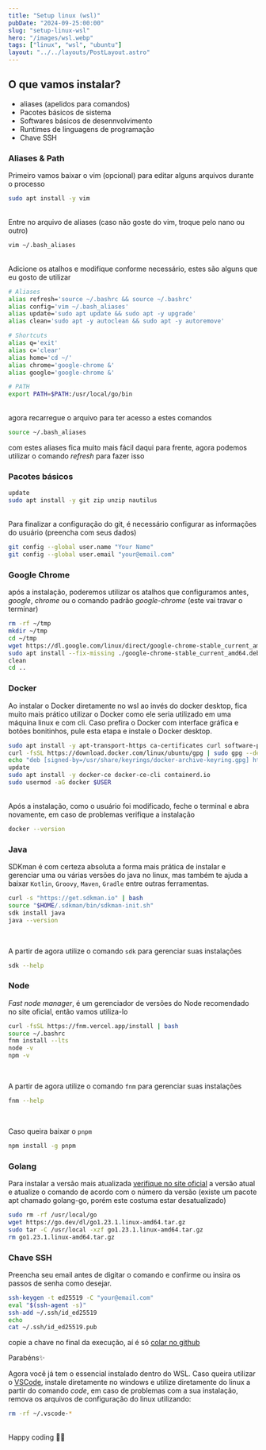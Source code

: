 ```yaml
---
title: "Setup linux (wsl)"
pubDate: "2024-09-25:00:00"
slug: "setup-linux-wsl"
hero: "/images/wsl.webp"
tags: ["linux", "wsl", "ubuntu"]
layout: "../../layouts/PostLayout.astro"
---
```


## O que vamos instalar?
- aliases (apelidos para comandos)
- Pacotes básicos de sistema
- Softwares básicos de desennvolvimento
- Runtimes de linguagens de programação
- Chave SSH

### Aliases & Path
Primeiro vamos baixar o vim (opcional) para editar alguns arquivos durante o processo

``` sh
sudo apt install -y vim
```

<br>
Entre no arquivo de aliases (caso não goste do vim, troque pelo nano ou outro)

``` sh
vim ~/.bash_aliases
```
<br>
Adicione os atalhos e modifique conforme necessário, estes são alguns que eu gosto de utilizar

``` sh
# Aliases
alias refresh='source ~/.bashrc && source ~/.bashrc'
alias config='vim ~/.bash_aliases'
alias update='sudo apt update && sudo apt -y upgrade'
alias clean='sudo apt -y autoclean && sudo apt -y autoremove'

# Shortcuts
alias q='exit'
alias c='clear'
alias home='cd ~/'
alias chrome='google-chrome &'
alias google='google-chrome &'

# PATH
export PATH=$PATH:/usr/local/go/bin
```
<br>
agora recarregue o arquivo para ter acesso a estes comandos

``` sh
source ~/.bash_aliases
```
com estes aliases fica muito mais fácil daqui para frente, agora podemos utilizar o comando *refresh* para fazer isso

### Pacotes básicos
``` sh
update
sudo apt install -y git zip unzip nautilus
```

<br>
Para finalizar a configuração do git, é necessário configurar as informações do usuário (preencha com seus dados)

``` sh
git config --global user.name "Your Name"
git config --global user.email "your@email.com"
```

### Google Chrome

após a instalação, poderemos utilizar os atalhos que configuramos antes, *google*, *chrome* ou o comando padrão *google-chrome* (este vai travar o terminar)

``` sh
rm -rf ~/tmp
mkdir ~/tmp
cd ~/tmp
wget https://dl.google.com/linux/direct/google-chrome-stable_current_amd64.deb
sudo apt install --fix-missing ./google-chrome-stable_current_amd64.deb
clean
cd ..
```
### Docker

Ao instalar o Docker diretamente no wsl ao invés do docker desktop, fica muito mais prático utilizar o Docker como ele seria utilizado em uma máquina linux e com cli. Caso prefira o Docker com interface gráfica e botões bonitinhos, pule esta etapa e instale o Docker desktop.

``` sh
sudo apt install -y apt-transport-https ca-certificates curl software-properties-common
curl -fsSL https://download.docker.com/linux/ubuntu/gpg | sudo gpg --dearmor -o /usr/share/keyrings/docker-archive-keyring.gpg
echo "deb [signed-by=/usr/share/keyrings/docker-archive-keyring.gpg] https://download.docker.com/linux/ubuntu $(lsb_release -cs) stable" | sudo tee /etc/apt/sources.list.d/docker.list > /dev/null
update
sudo apt install -y docker-ce docker-ce-cli containerd.io
sudo usermod -aG docker $USER
```

<br>
Após a instalação, como o usuário foi modificado, feche o terminal e abra novamente, em caso de problemas verifique a instalação

``` sh
docker --version
```

### Java

SDKman é com certeza absoluta a forma mais prática de instalar e gerenciar uma ou várias versões do java no linux, mas também te ajuda a baixar `Kotlin`, `Groovy`, `Maven`, `Gradle` entre outras ferramentas.

``` sh
curl -s "https://get.sdkman.io" | bash
source "$HOME/.sdkman/bin/sdkman-init.sh"
sdk install java
java --version
```
<br>

A partir de agora utilize o comando `sdk` para gerenciar suas instalações
``` sh
sdk --help
```

### Node

*Fast node manager*, é um gerenciador de versões do Node recomendado no site oficial, então vamos utiliza-lo
``` sh
curl -fsSL https://fnm.vercel.app/install | bash
source ~/.bashrc
fnm install --lts
node -v
npm -v
```
<br>

A partir de agora utilize o comando `fnm` para gerenciar suas instalações
``` sh
fnm --help
```

<br>

Caso queira baixar o `pnpm`
``` sh
npm install -g pnpm
```

### Golang

Para instalar a versão mais atualizada [verifique no site oficial](https://go.dev/doc/install) a versão atual e atualize o comando de acordo com o número da versão (existe um pacote apt chamado golang-go, porém este costuma estar desatualizado)
``` sh
sudo rm -rf /usr/local/go 
wget https://go.dev/dl/go1.23.1.linux-amd64.tar.gz
sudo tar -C /usr/local -xzf go1.23.1.linux-amd64.tar.gz
rm go1.23.1.linux-amd64.tar.gz
```

### Chave SSH

Preencha seu email antes de digitar o comando e confirme ou insira os passos de senha como desejar.

``` sh
ssh-keygen -t ed25519 -C "your@email.com"
eval "$(ssh-agent -s)"
ssh-add ~/.ssh/id_ed25519
echo
cat ~/.ssh/id_ed25519.pub
```
copie a chave no final da execução, aí é só [colar no github](https://github.com/settings/ssh/new)

Parabéns✨ 

Agora você já tem o essencial instalado dentro do WSL. Caso queira utilizar o [VSCode](https://code.visualstudio.com/), instale diretamente no windows e utilize diretamente do linux a partir do comando *code*, em caso de problemas com a sua instalação, remova os arquivos de configuração do linux utilizando:

``` sh
rm -rf ~/.vscode-*
```

<br>
Happy coding 🧑‍💻



